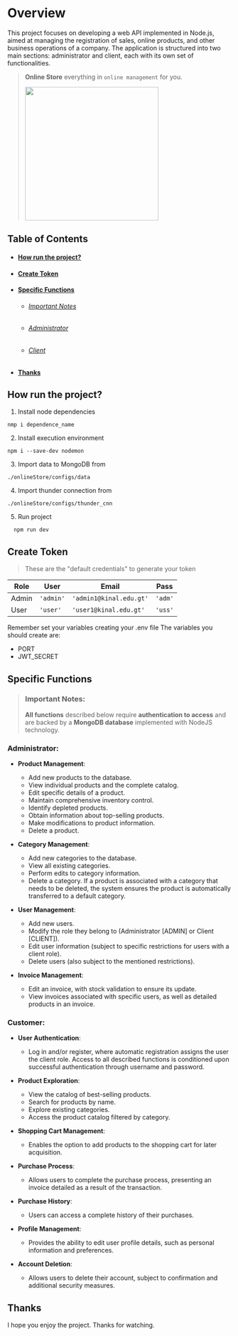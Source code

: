 # Overview
This project focuses on developing a web API implemented in Node.js, aimed at managing the registration of sales, online products, and other business operations of a company. The application is structured into two main sections: administrator and client, each with its own set of functionalities.

> **Online Store** everything in `online management` for you.
>
> [<img src="https://cdn-icons-png.flaticon.com/512/8146/8146003.png" width="300" height="300">](URL_del_Enlace)

## Table of Contents
- #### [How run the project?](#how-run-the-project-)
- #### [Create Token](#create-token)
- #### [Specific Functions](#specific-functions)
  - ###### [Important Notes](#important-notes)
  - ###### [Administrator](#administrator)
  - ###### [Client](#client)
- #### [Thanks](#thanks)


## How run the project?

1. Install node dependencies
```
nmp i dependence_name
```
2.  Install execution environment
```
npm i --save-dev nodemon
```

3. Import data to MongoDB from 
```
./onlineStore/configs/data
```

4. Import thunder connection from 
```
./onlineStore/configs/thunder_cnn
```
5. Run project 
```
  npm run dev
```

## Create Token

> These are the "default credentials" to generate your token


|Role            |User                           |Email                         |Pass                         |
|----------------|-------------------------------|-----------------------------|-----------------------------|
|Admin           |`'admin'`                      |`'admin1@kinal.edu.gt'`      |`'adm'`                      |
|User			 |`'user'`                       |`'user1@kinal.edu.gt'`       |`'uss'`                      |



Remember set your variables creating your .env file The variables you should create are:

-   PORT
-   JWT_SECRET

## Specific Functions

> ### **Important Notes:** 
>**All functions** described below require **authentication to access** and are backed by a **MongoDB database** implemented with NodeJS technology.

### Administrator:

- **Product Management**: 
  - Add new products to the database.
  - View individual products and the complete catalog.
  - Edit specific details of a product.
  - Maintain comprehensive inventory control.
  - Identify depleted products.
  - Obtain information about top-selling products.
  - Make modifications to product information.
  - Delete a product.

- **Category Management**: 
  - Add new categories to the database.
  - View all existing categories.
  - Perform edits to category information.
  - Delete a category. If a product is associated with a category that needs to be deleted, the system ensures the product is automatically transferred to a default category.

- **User Management**: 
  - Add new users.
  - Modify the role they belong to (Administrator [ADMIN] or Client [CLIENT]).
  - Edit user information (subject to specific restrictions for users with a client role).
  - Delete users (also subject to the mentioned restrictions).

- **Invoice Management**: 
  - Edit an invoice, with stock validation to ensure its update.
  - View invoices associated with specific users, as well as detailed products in an invoice.

### Customer:

- **User Authentication**: 
  - Log in and/or register, where automatic registration assigns the user the client role. Access to all described functions is conditioned upon successful authentication through username and password.

- **Product Exploration**: 
  - View the catalog of best-selling products.
  - Search for products by name.
  - Explore existing categories.
  - Access the product catalog filtered by category.

- **Shopping Cart Management**: 
  - Enables the option to add products to the shopping cart for later acquisition.

- **Purchase Process**: 
  - Allows users to complete the purchase process, presenting an invoice detailed as a result of the transaction.

- **Purchase History**: 
  - Users can access a complete history of their purchases.

- **Profile Management**: 
  - Provides the ability to edit user profile details, such as personal information and preferences.

- **Account Deletion**: 
  - Allows users to delete their account, subject to confirmation and additional security measures.
  

## Thanks 

I hope you enjoy the project. Thanks for watching.






